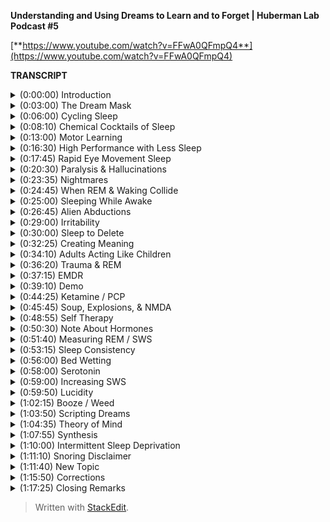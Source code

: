 ﻿**Understanding and Using Dreams to Learn and to Forget | Huberman Lab Podcast #5**

[**https://www.youtube.com/watch?v=FFwA0QFmpQ4**](https://www.youtube.com/watch?v=FFwA0QFmpQ4)

**TRANSCRIPT**

<details>
  <summary>(0:00:00) Introduction</summary>
-
  
Welcome to the Huberman Lab Podcast, where we discuss science and science-based tools for everyday life. [upbeat music] I'm Andrew Huberman, and I'm a professor of neurobiology and ophthalmology at Stanford School of Medicine. This podcast is separate from my teaching and research roles at Stanford. It is however, part of my desire to bring you zero cost to consumer information about science and science related tools. In keeping with that theme, I'd like to thank the sponsors of today's podcast.

Our first sponsor is Helix Sleep. Helix Sleep makes mattresses that are ideally suited to your sleep needs. Helix mattresses are amazing. I can say this because I've been sleeping on one and I've been sleeping better than I've ever slept before. The interesting thing about Helix mattresses is that they're tailored to your unique body type and sleeping style. What's a sleeping style? Well, if you go to the Helix site you can take a quick quiz, it takes about two minutes, as to whether or not you sleep on your stomach, your side, your back, whether or not you flip back and forth, or whether or not you don't know in what position you sleep, as well as whether or not you tend to run hot or run cold, wake up cold, wake up hot, et cetera. If you do that then it will match you to the mattress that's perfect for your sleep needs. If you wanna try a Helix mattress, you can go to helixsleep.com/huberman. And if you do that, you'll get $200 off your order as well as two free pillows. That's helixsleep.com/huberman.

The second sponsor of today's podcast is Athletic Greens. Athletic Greens is an all-in-one vitamin mineral probiotic drink. I've been using Athletic Greens since 2012, and I started using it because I had a lot of confusion about what vitamins and minerals I should take. And taking Athletic Greens allowed me to get the foundation or sort of the base of everything I need in one easy to consume formula. It tastes great. I mix mine with water and a little bit of lemon juice, and I like drinking it. And the probiotics in there are important to me as well, because there are a lot of data out there now identifying the gut microbiome and the importance of the gut-brain axis for immune function, metabolic function and so forth. If you want to try Athletic Greens you can go to athleticgreens.com/huberman. And if you do that they'll also send you a year supply of liquid vitamin D3, K2. There are a lot of data starting to surface about the importance of vitamin D3 for immune function, metabolic function, endocrine function, and so forth. In addition, if you go to athleticgreens.com/huberman, you'll get the year supply of D3 and K2 as well as five free travel packs, which are a little packets of Athletic Greens in addition to your normal order. And those are great for when you're on the plane, or you're otherwise traveling. They mix up really easily without any mess or the needs of spoon out powder and things of that sort. So the things that are easy to do at home are kind of harder on the road, those packets make it easy while on the road.
</details>

<details>
  <summary>(0:03:00) The Dream Mask</summary>
-
  
Today we're gonna talk about dreaming, learning during dreaming and unlearning during dreaming. In particular unlearning of troubling emotional events. Now my interest in dreaming goes way back. When I was a child I had a friend and he came over one day and he brought with him a mask that had a little red light in the corner. He had purchased this thing through some magazine ad that he had seen, and this mask was supposed to trigger lucid dreaming. Lucid dreaming is the experience of dreaming during sleep, but being aware that one is dreaming. And in some cases being able to direct one's dream activities. So if you're in a lucid dream and you wanna fly, for instance, some people report being able to initiate that experience of flying. Or to contort themselves into an animal, or to transport themselves to wherever they want within the dream. I tried this device. The way it worked is you put on the mask during a waking state, I'm wide awake, and you look at the little light flashing in the corner, and then you'd also wear it when you went to sleep at night. And indeed, while I was asleep I could see the red light presumably through my eyelids. Although, for all I know I had opened my eyes. I don't know I was asleep. And then, because I was dreaming and I was experiencing something very vivid, I was able to recognize that I was dreaming and then start to direct some of the events within that dream. Now lucid dreaming occurs in about 20% of people and in a small percentage of those people they lucid dream almost every night. So much so that many of them report their sleep not being as restorative as it would be otherwise. Now all of this is to say that, lucid dreaming and dreaming are profound experiences. We tend to feel extremely attached to our dream experience. This may explain the phenomenon of people who have a very intense dream they need to somehow tell everybody about that dream, or tell someone about that dream. I don't really know what that behavior is about, but sometimes we wake up and we feel so attached to what happened in this state that we call dreaming that there seems to be an intense need to share it with other people, presumably to process it and make sense of it. Now numerous people throughout history have tried to make sense of dreams in some sort of organized way. The most famous of which of course is a Sigmund Freud who talked about symbolic representations in dreams. A lot of that has been kind of debunked. Although, I think that there's some interest in what the symbols of dreaming are. And this is something that we'll talk about in more depth today, although not Freud in theory, in particular. So I think in order to really think about dreams and what to do with them and how to maximize the dream experience for sake of learning and unlearning, the best way to address this is to look at the physiology of sleep, to really address what do we know concretely about sleep.
</details>

<details>
  <summary>(0:06:00) Cycling Sleep</summary>
-
  
So first of all, as we get sleepy we tend to shut our eyes, and that's 'cause there's some autonomic centers in the brain, some neurons that control closing of the eyelids when we get sleepy. And then we transitioned into sleep. And sleep, regardless of how long we sleep is generally broken up into a series of 90 minute cycles. These ultradian cycles. So early in the night these 90 minute cycles tend to be comprised more of shallow sleep and slow wave sleep. So stage one, stage two, et cetera, and what we call slow wave sleep. I'll go into detail about what all this means in a moment. And we tend to have less so-called REM sleep, R-E-M sleep, which stands for rapid eye movement sleep. And I'll talk about rapid eye movement sleep in detail. So early in the night, a lot more slow wave sleep and less REM. For every 90 minute cycle that we have during a night of sleep we tend to start having more and more REM sleep. So more of that 90 minute cycle is comprised of REM sleep and less of slow wave sleep. Now this is true regardless of whether or not you wake up in the middle of the night to use the restroom or your sleep is broken. The more sleep you're getting across the night, the more REM sleep you're going to have. And REM sleep and non REM, as I'll refer to it, have distinctly different roles in learning and unlearning, and they are responsible for learning and unlearning of distinctly different types of information. And this has enormous implications for learning of motor skills, for unlearning of traumatic events, or for processing emotionally challenging as well as emotionally pleasing events. And as we'll see, one can actually leverage their daytime activities in order to access more slow wave sleep or non REM sleep as we'll call it, or more REM sleep depending on your particular emotional and physical needs. So it's really a remarkable stage of life that we have a lot more control and power over then you might believe. We'll also talk about lucid dreaming. We're also gonna talk about hallucinations and how drug induced hallucinations have a surprising similarity to a lot of dream states and yet some really important differences.
</details>

<details>
  <summary>(0:08:10) Chemical Cocktails of Sleep</summary>
-
  
Okay. So let's start by talking about slow wave sleep, or non REM sleep. And I realized that slow wave sleep and non REM sleep aren't exactly the same thing. So for you sleep aficionados out there, I am lumping right now. As we say in science, there are lumpers and there are splitters and I am both. Sometimes I lump, sometimes I split. For sake of clarity and ease of conversation right now I'm gonna be a lumper. When I say slow wave sleep, I mean non REM sleep generally. Although, I acknowledge there is a distinction. Slow wave sleep. So slow wave sleep is characterized by a particular pattern of brain activity in which the brain is metabolically active, but that there's these big sweeping waves of activity that include a lot of the brain. If you wanna look this up you can find evidence for sweeping of waves of neural activity across association cortex, across big swaths of the brainstem, the so-called pons geniculate occipital pathway. This is brainstem, thalamus, and then cortex for those of you that are interested. Although, more of that is going to occur in REM sleep. Now the interesting thing about slow wave sleep are the neuromodulators that tend to be associated with it, that are most active and least active during slow wave sleep and here's why. To remind you neuromodulators are these chemicals that act rather slowly but their main role is to bias particular brain circuits to be active and other brain circuits to not be active. These are like the music playlist. So think of neuromodulators and these come in the names of, acetylcholine, norepinephrine, serotonin, and dopamine, think of them as suggesting playlists on your audio device. So, you know, classical music is distinctly different in feel and tone and a number of other features from like third wave punk, or from, you know, hip hop, right? So think of them as biasing toward particular genres of neural circuit activity, okay. Mellow music versus really aggressive fast music, or rhythmic music that includes lyrics versus rhythmic music that doesn't include lyrics. It's more or less the way to think about these neuromodulators. And they are associated as a consequence with certain brain functions. So we know for instance and just to review, acetylcholine in waking states is a neuromodulator that tends to amplify the activity of brain circuits associated with focus and attention. Norepinephrine is a neuromodulator that tends to amplify the brain circuits associated with alertness, and the desire to move. Serotonin is the neuromodulator that's released intense to amplify the circuits in the brain and body that are associated with bliss and the desire to remain still. And dopamine is the neuromodulator that's released and is associated with amplification of the neural circuits in the brain and body associated with pursuing goals and pleasure and reward. Okay. So in slow wave sleep something really interesting happens. There is essentially no acetylcholine. Acetylcholine production and release and action from the two major sites, which are in the brainstem, which from a nucleus if it's a parabigerminal nucleus, if you really wanna know, or from the forebrain, which is nucleus basalis. And you don't need to know these names but if you like, that's why I put them out there. Acetylcholine production plummets. It's just almost to zero. And acetylcholine as I just mentioned, is associated with focus. So you can think of slow wave sleep as these big sweeping waves of activity through the brain and a kind of distortion of space and time, so that we're not really focusing on any one thing. Now the other molecules that are very active at that time are norepinephrine. Which is a little bit surprising 'cause normally in waking states norepinephrine is gonna be associated with a lot of alertness and the desire to move. But there's not a ton of norepinephrine around in slow wave sleep, but it is around. So there's something associated with the movement circuitry going on in slow wave sleep. And remember, this is happening mostly at the beginning of the night, your sleep is dominated by slow wave sleep. So no acetylcholine, very little norepinephrine, although there is some and a lot of serotonin. And serotonin again is associated with this desire, this sensation of kind of bliss or wellbeing, but not a lot of movement. And during sleep you tend not to move. Now in slow wave sleep you can move, you're not paralyzed. So you can roll over. If people are going to sleep walk, typically it's going to be during slow wave sleep. And what studies have shown through some kind of sadistic experiments where people are deprived specifically of slow wave sleep, and that can be done by waking them up as soon as the electrode recording show that they're in slow wave sleep or by chemically altering their sleep so that it biases them away from slow wave sleep.
</details>

<details>
  <summary>(0:13:00) Motor Learning</summary>
-
  
What studies have shown is that motor learning is generally occurring in slow wave sleep. So let's say the day before you go to sleep you were learning some new dance move, or you were learning some specific motor skill, either a fine motor skill or a course motor skill. So let's say, it's a new form of exercise or some new coordinated movements. This could be coordinate movement at the level of the fingers, or it could be coordinated movement the level of whole body and large limb movements. It could involve other people, or it could be a solo activity. Learning of those skills is happening primarily during slow wave sleep in the early part of the night. In addition, slow wave sleep has been shown to be important for the learning of detailed information. Now this isn't always cognitive information. We're gonna talk about cognitive information, but the studies that have been done along these lines involve having people learn very detailed information about very specific rules and the way that certain words are spelled, they tend to be challenging words. So if people are tested and in terms of their performance on these types of exams and they're deprived of slow wave sleep, they tend to perform very poorly. So we can think of slow wave sleep as important for motor learning, motor skill learning and for the learning of specific details about specific events. And this turns out to be fundamentally important because now we know that slow wave sleep is primarily in the early part of the night, and motor learning is occurring primarily early in the night, and detailed learning is occurring early in the night. Now for those of you that are waking up after only three, four hours of sleep, this might be informative. This might tell you a little something about what you are able to learn and not able to learn if that were to be the only sleep that you get. Although, hopefully that's not the only sleep that you get. But we're going to dive deep into how it is that one can maximize motor learning in order to extract say, more detail information about coordinated movements and how to make them faster or slower. So that might be important for certain sports. It might be almost certainly important for certain sports. It's gonna be important for any kind of coordinated movement, like say learning to play the piano, or for instance, how to learn synchronized movements with somebody else. So maybe I mentioned the example of dance earlier. Like me a few years ago, I set out to learn tango because I have some Argentine relatives and I was a Bismal. I need to return to that at some point. I was just a Bismal. And one of the worst things about being a bismal at learning dance is that, that somebody else has to suffer the consequences also. So I don't know maybe in the month on neuroplasticity, I'll explore that again as a self experimentation. But, the key things to know are slow wave sleep is involved in motor learning and detailed learning. There's no acetylcholine around at that time, has these big amplitude activity sweeping throughout the brain and that there's the release of these neuromodulators, norepinephrine and serotonin. And again, that's all happening early in the night.
</details>

<details>
  <summary>(0:16:30) High Performance with Less Sleep</summary>
-
  
So athletes, people that are concerned about performance, if you happen to wake up after just a couple hours of, you know, three, four hours of sleep because you're excited about a competition the next day, presumably if you've already trained the skills that you need for the event you should be fine to engage in that particular activity. Now it's always going to be better to get a full night's sleep. And that, you know, a full night's sleep for you is six hours then it's always gonna be better to get more sleep than it is to get less. However, I think some people get a little bit overly concerned that if they didn't get their full night's sleep before some sort of physical event that their performance is going to plummet. Presumably, if you've already learned what you need to do, and it's stored in your neural circuits and you know how to make those coordinated movements, what the literature on slow wave sleep suggest is that you would be replenished. That the motor learning and the recovery from exercise is going to happen early in the night. Okay. So we'll just pause there, and kind of shelve that for a moment and then we're gonna come back to it. But I wanna talk about REM sleep, or rapid eye movement sleep. REM sleep and rapid eye movement sleep, as I mentioned before, occurs throughout the night, but you're gonna have more of it. A larger percentage of these 90 minute sleep cycles is going to be comprised of REM sleep as you get toward morning.
</details>

<details>
  <summary>(0:17:45) Rapid Eye Movement Sleep</summary>
-
  
REM sleep is fascinating. It was discovered in '50s when a sleep laboratory in Chicago, the researchers observed that people's eyes were moving under their eyelids. Now, something very important that we're going to address when we talk about trauma later is that, the eye movements are not just side to side they're very erratic in all different directions. One thing that I don't think I've never heard anyone really talk about publicly is, why eye movements during sleep, right? Eyes are closed. And sometimes people's eyelids will be a little bit open and their eyes are darting around, especially in little kids. I don't suggest you do this. I'm not even sure it's ethical. But, it has been done where you, you know, pull back the eyelids of a kid while they're sleeping and their eyes are kind of darting all over the place. I think people do this to their passed out friends at parties and things like that. So again, I don't suggest you do it, but I'm telling you it because it's been done before and therefore you don't have to do it again. But rapid eye movement sleep is fascinating and occurs because there are connections between the brainstem, an area called the pons, and areas of the thalamus and the top of the brain stem that are involved in generating movements in different directions, sometimes called saccades. Although, sometimes during rapid eye movement sleep it's not just rapid, it's kind of a jittery side to side thing and then the eyeballs kind of role. It's really pretty creepy to look at if you see. So what's happening there is the circuitry that is involved in conscious eye movements is kind of going haywire, but it's not haywire. It's these waves of activity from the brainstem up to the so-called thalamus, which is an area that filter sensory information and then up to the cortex. And the cortex of course, is involved in conscious perceptions. So in rapid eye movement sleep there are a couple of things are happening besides rapid eye movements. The main ones are that they're, I should say, in contrast to slow wave sleep. In REM sleep serotonin is essentially absent. Okay? So this molecule, this neuromodulator that tends to create the feeling of bliss and wellbeing and just calm placidity is absent. All right. So that's interesting. In addition to that, norepinephrine this molecule that's involved in movement and alertness is absolutely absent. It's probably one of the few times in our life that epinephrin is essentially at zero activity within our system. And that has a number of very important implications for the sorts of dreaming that occur during REM sleep and the sorts of learning that can occur in REM sleep and unlearning.
</details>

<details>
  <summary>(0:20:30) Paralysis & Hallucinations</summary>
-
  
First of all in REM sleep, we are paralyzed. We are experiencing what's called atonia, which just means that we're completely laid out and paralyzed. We also tend to experience whatever it is that we're dreaming about as a kind of hallucination, or a hallucinatory activity. Long ago I looked into hallucinations and dreaming I was just fascinated by this in high school. And there's some great books on this if you're interested in exploring the relationship between hallucinations and dreaming. The most famous of which are from a guy, a researcher at Harvard, Alan Hobson, you know, wrote a book called, Dream Drug Store. And talked all about the similarities between drugs that induce hallucinations and dreaming in REM. So you can explore that if you like. So in REM our eyes are moving, but the rest of our body is paralyzed and we are hallucinating. There's no epinephrin around. Epinephrin doesn't just create a desire to move and alertness. It is also the chemical signature of fear and anxiety. It's what's released from our adrenal glands when we experience something that's fearful or alerting. So if a car suddenly screeches in front of us, or we get a troubling text message, adrenaline is deployed into our system. Adrenaline is epinephrin, those are equivalent molecules. And epinephrin isn't just released from our adrenals it's also released within our brain. So there's this weird stage of our life that happens more toward morning, that we call REM sleep, where we're hallucinating and having these outrageous experiences in our mind, but the chemical that's associated with fear and panic and anxiety is not available to us. And that turns out to be very important. And you can imagine why that's important. It's important because it allows us to experience things, both replay of things that did occur as well as elaborate contortions of things that didn't occur. And it allows us to experience those in the absence of fear and anxiety, and that it turns out is very important for adjusting our emotional relationship to challenging things that happened to us while we were awake. Those challenging things can sometimes be in the form of social anxiety, or just having been working very hard or concern about an upcoming event, or sometimes people report for instance, dreams where they find themselves late to an exam, or naked in public, or in some sort of situation that would be very troubling to them. And that almost certainly occurs during REM sleep. So we have this incredible period of sleep in which our experience of emotionally laid in events is dissociated. It's chemically blocked from us having the actual emotion.
</details>

<details>
  <summary>(0:23:35) Nightmares</summary>
-
  
Now probably immediately some of you are thinking, "Well, what about nightmares? I have nightmares and those carry a lot of emotion, or sometimes I'll wake up in a panic." Let's consider each of those two things separately because they are important in understanding REM sleep. There's a good chance that nightmares are occurring slow wave sleep. There are actually some drugs that I don't suggest people take. In fact so much so I'm not gonna mention them that give people very kind of scary or eerie dreams and this kind of feeling that things are pursuing them, or that they can't move when they are being chased. That's actually a common dream that I've had. I guess, it's more or less a nightmare. The feeling that one is paralyzed and can't move and is being chased. A lot of people have said, "Oh, that must be in REM sleep." Because you're paralyzed and so you're dreaming about being paralyzed and you can't move. I think that's probably false. The research says that because no epinephrine is absent during REM sleep, it's very unlikely that you can have these intense, fearful memories. So those are probably occurring in slow wave sleep. Although, there might be instances where people have nightmares in REM sleep.
</details>

<details>
  <summary>(0:24:45) When REM & Waking Collide</summary>
-
  
The other thing is some people experience, certainly I've had this experience, of waking up and feeling very stressed about whatever it was that I happen to be thinking about, or dreaming about in the moments before. And that's an interesting case of an invasion of the dream state into the waking state and the moment you wake up epinephrine is available. So the research on this isn't fully crystallized, but most of it points in the direction of the experience of waking up and feeling very panicked. Maybe, I wanna highlight may, but maybe that you were experiencing something that was troubling in the daytime, you're repeating that experience in your sleep, epinephrine is not available, and therefore the brain circuits associated with fear and anxiety are shut off. And so you're able to process those events and then suddenly you wake up and there's a surge of adrenaline of epinephrin that's now coupled to that experience. So nightmares very likely in slow wave sleep and that kind of panic on waking from something very likely to be an invasion of the thoughts and ideas, however distorted in REM sleep invading the waking state.
</details>

<details>
  <summary>(0:25:00) Sleeping While Awake</summary>
-
  
In fact, that brings to mind something that I've mentioned once before, but I wanna mention again, this atonia, this paralysis that we experience during sleep can invade the waking state. Many people report the experience of waking up and being paralyzed. They're legitimately waking up, it's not a dream. Waking up and being paralyzed, and it is terrifying. I've had this happen before. It is I can tell you terrifying to be wide awake, and as far as I could tell fully conscious, but unable to move. And then generally you can jolt yourself out of it in a few seconds, but it is quite frightening. Now some people actually experience waking up, being fully paralyzed and hallucinating. And there is a theory in the academic and scientific community at least, that what people report as alien abductions have a certain number of core characteristics that map quite closely, yearly similarly to these experiences.
</details>

<details>
  <summary>(0:26:45) Alien Abductions</summary>
-
  
A lot of reports of alien abduction involve people being unable to move, seeing particular faces, hallucinating, extensively feeling like their body is floating, or they were transported. This is very similar to the experience of invasion of atonia into the waking state, waking up and still being paralyzed. As well as the hallucinations that are characteristic of dreaming and REM sleep. Now I'm not saying that people's alien abductions were not legitimate alien abductions, how could I, I wasn't there. And if I was there I wouldn't tell you 'cause that would make me an alien, and I wouldn't want you to know. But it is quite possible that people are experiencing these things and they are an invasion of the sleep state into the waking state and they can last several minutes or longer. And because in dreams, space and time are distorted, our perception of these events could be that they lasted many hours and we can really feel as if they lasted many hours, when in fact they took only moments. And we're gonna return to distortion of space and time in a little bit. So to just recap we've gone so far. Slow wave sleep early in the night. It's been shown to be important for motor learning and for detailed learning. REM sleep has a certain dream component when which there's no epinephrin, therefore we can't experience anxiety, we are paralyzed. Those dreams tend to be really vivid and have a lot of detail to them. And yet in REM sleep what's very clear is that the sorts of learning that happened in REM sleep are not motor events. It's more about unlearning of emotional events. And now we know why, because the chemicals available for really feeling those emotions are not present. Now that has very important implications. So let's address those implications from two sides. First of all we should ask, what happens if we don't get enough REM sleep? And a scenario that happens a lot where people don't get enough REM sleep is the following. I'll just explain the one that I'm familiar with 'cause it happens to me a lot, although I figured out ways to adjust. I go to sleep around 10:30, 11:00, I fall asleep very easily and then I wake up around 3:00 or 4:00 AM. I now know to use a NSDR, a non sleep deep rest protocol and that allows me to fall back asleep. Even though it's called non sleep depressed it's really allows me to relax my body and brain, and I tend to fall back asleep and sleep till about 7:00 AM. During which time I get a lot of REM sleep. And I know this because I've measured it, and I know this because my dreams tend to be very intense of the sort that we know is typical of REM sleep. In this scenario, I've gotten my slow wave sleep early in the night and I've got my REM sleep toward morning. However, there are times when I don't go back to sleep, maybe I have a flight to catch, that's happened. Sometimes I've got a lot on my mind and I don't go back to sleep.
</details>

<details>
  <summary>(0:29:00) Irritability</summary>
-
  
I can tell you, and you've probably experienced that the lack of REM sleep tends to make people emotionally irritable. It tends to make us feel as if the little things are the big things. So it's very clear from laboratory studies where people have been deprived selectively of REM sleep, that our emotionality tends to get a little bit unhinged and we tend to catastrophize small things. We tend to feel like the world is really daunting, we're never gonna move forward in the ways that we want. We can't unlearn the emotional components of whatever it is that has been happening, even if it's not traumatic. The other thing that happens in REM sleep is a replay of certain types of spatial information about where we were and why we were in those places. And this maps to some beautiful data and studies that were initiated by a guy named Matt Wilson at MIT years ago. Showing that in rodents and it turns out in other non-human primates and in humans there's a replay of spacial information during REM sleep, that almost precisely maps to the activity that we experienced during the day as we move from one place to another. So here's a common world scenario, you go to a new place, you navigate through that city or that environment, this place doesn't have to be, you know, at the scale of a city. It can be a new building. It could be finding particular rooms, new social interaction.
</details>

<details>
  <summary>(0:30:00) Sleep to Delete</summary>
-
  
You experience that and if it's important enough, that becomes solidified a few days later and you won't forget it. If it's unimportant, you'll probably forget it. During REM sleep there's a literal replay of the exact firing of the neurons that occurred while you were navigating that same city you're building earlier. So REM sleep seems to be involved in the generation of this detailed spatial information. But, what is it that's actually happening in REM sleep? So there's this uncoupling of emotion, but most of all what's happening in REM sleep is that we're forming a relationship with particular rules or algorithms. We're starting to figure out based on all the experience that we had during the day, whether or not it's important that we avoid certain people or that we approach certain people, whether or not it's important that, you know, when we enter a building that we go into the elevator and turn left where the bathroom is, for instance. These general themes of things and locations and how they fit together and that has a word it's called meaning. During our day we're experiencing all sorts of things.
</details>

<details>
  <summary>(0:32:25) Creating Meaning</summary>
-
  
Meaning is how we each individually piece together the relevance of one thing to the next, right? So if I suddenly told you that, you know, this pen was downloading all the information to my brain that was important to deliver this information, you'd probably think I was a pretty strange character. Because typically we don't think of pens as downloading information into brains. But if I told you that I was getting information from my computer that was allowing me to say things to you, you'd say, "Well, that's perfectly reasonable." And that's because we have a clear and agreed upon association with computers and information and memory, and we don't have that same association with pens. You might say, "Well, duh." But something in our brain needs to solidify those relationships and make sure that the certain relationships don't exist. And it appears that REM sleep is important for that, because when you deprive yourself or people of REM they start seeing odd associations, they tend to lump or batch things. I know this from my own experience of I've ever been sleep deprived, which unfortunately happens too often because I'm terrible with deadlines, pull an all-nighter, the word the starts to look like it's spelled incorrectly. And the is a very simple word to spell, but things start to look a little distorted. And we know that if people are deprived of REM sleep for very long periods of time, they start hallucinating. They literally start seeing relationships and movement of objects that isn't happening. And so REM sleep is really where we establish the emotional load, but where we also, start discarding of all the meanings that are irrelevant. And if you think about emotionality, a lot of over emotionality or catastrophizing is about seeing problems everywhere.
</details>

<details>
  <summary>(0:34:10) Adults Acting Like Children</summary>
-
  
And you could imagine why that might occur if you start linking the web of your experience too extensively. It's very important in order to have healthy, emotional, and cognitive functioning that we have fairly narrow channels between individual things. If we see something on the news that's very troubling, well, then it makes sense to be very troubled. But if we're troubled by everything and we start just saying, you know, "Everything is bothering me and I'm feeling highly irritable and everything is just distorting and troubling me." Chances are we are not actively removing the meaning, the connectivity between life experiences as well as we could and that almost always maps back to a deficit in REM sleep. So REM sleep is powerful and has this amazing capacity to eliminate the meanings that don't matter. It's not that it exacerbates the meanings that do matter, but it eliminates the meanings that don't matter. And that bears a striking resemblance to what happens early in development. This isn't a discussion about early in development, but early in development the reason a baby can't generate coordinated movements, and the reason why children can get very emotional about what seems like trivial events, or what adults know to be trivial events. Like, "Oh, the ice cream shop is closed." And then the kid just dissolves into, you know, a puddle of tears and the parents say, "Okay, well, it'll be open again in another time." The children one of the reasons that they can't generate coordinated movement, or place that of the ice cream shop being closed into a larger context, is because they have too much connectivity. And much of the maturation of the brain and nervous system that brings us to the point of being emotionally stable, reasonable, rational human beings is about elimination of connections between things. So REM sleep seems to be where we uncouple the potential for emotionality between various experiences.
</details>

<details>
  <summary>(0:36:20) Trauma & REM</summary>
-
  
And that brings us to the absolutely fundamental relationship and similarity of REM sleep to some of the clinical practices that have been designed to eliminate emotionality and help people move through trauma and other troubling experiences, whether or not those troubling experiences are a death in the family of a close loved one, something terrible that happened to you or somebody else, or, you know, an entire childhood or some event that in your mind and body is felt as and experienced as, bad, terrible, or concerning. Many of you perhaps have heard of trauma treatment such as EMDR, eye movement desensitization reprocessing, or ketamine treatment for trauma. Something that recently became legal and is in fairly widespread clinical use. Interestingly enough, EMDR and ketamine at kind of a core level, bear very similar features to REM sleep.
</details>

<details>
  <summary>(0:37:15) EMDR</summary>
-
  
So let's talk about EMDR first. EMDR, eye movement desensitization reprocessing is something that was developed by a psychologist, Francine Shapiro. She actually was in Palo Alto. And the story goes that she was walking, not so incidentally, in the trees and forest behind Stanford, and she was recalling a troubling event in her own mind. So this would be from her own life. And she realized that as she was walking, the emotional load of that experience was not as intense or severe. She extrapolated from that experience of walking and not feeling as stressed about the stressful event to a practice that she put into work in with her clients, with her patients, and that now has become fairly widespread. It's actually one of the few behavior treatments that are approved by the American Psychological Association for the treatment of trauma. what she had her clients and patients do was move their eyes from side to side while recounting some traumatic or troubling event. Now this was of course in the clinic. And I'm guessing that she removed the walking component and just took the eye movement component to the clinic because while it would be nice to go on therapy sessions with your therapist and take walks there are certain boundaries to that such as, confidentiality. You know, if there are a lot of people around a person might not feel as open to discussing things, or weather barriers and things like that, you know, if it's raining or hailing outside, it gets tough to do. Why eye movements? Well, she never really said why eye movements. But, soon I'll tell you why the decision to select these lateralized eye movements for the work in the clinic was the right one.
</details>

<details>
  <summary>(0:39:10) Demo</summary>
-
  
So these eye movements, they look silly. I'll do them because that's why I'm here. They look silly, but they basically involve sitting in a chair and moving one's eyes from side to side, not while talking. But, you know, for it's... And then recounting the events. So it's sometimes talking while moving the eyes, but usually it was moving the eyes from side to side for 30, 60 seconds, then describing this challenging procedure. Now as a vision scientist who also works on stress when I first heard this, I thought it was crazy, frankly. People would ask me about EMDR and I just thought, "That's crazy." I went and looked up some of the theories about why EMDR might work and there were a bunch of theories. "Oh, it mimics the eye movements during REM sleep." That was one. It turns out that's not true and I'll explain why. The other one was, "Oh, it synchronizes the activity on the two sides of the brain." Well, sort of, I mean, when you look into both sides of the binocular visual field you activate the visual cortex. But, this whole idea of synchrony between the two sides of the brain is something that I think modern neuroscience is starting to, let's just say, gently or not so gently move away from. This whole right brain, left brain business. It turns out however, that eye movements are the sort that I just did and that Francine Shapiro took from this walk experience and brought to her clients in the clinic, are the sorts of eye movements that you generate whenever you're moving through space, when you are self-generating that movement. So not so much when you're driving a car, but certainly if you were riding a bicycle, or you were walking or you were running, you don't realize it but you have these reflexive subconscious eye movements that go from side to side, and they are associated with the motor system. So when you move forward your eyes go like this. There've been a number of studies showing that these lateralized eye movements helped people move through or dissociate the emotional experience of particular traumas with those experiences, such that they could recall those experiences after the treatment and not feel stressed about them, or they didn't report them as traumatic any longer. Now the success rate wasn't 100%, but they were statistically significant in a number of studies. And yet there are still some critics of EMDR. And frankly, for a long time I still thought, "Well, I don't know. This just seems like kind of a hack." It just seems like kind of something that for which we don't know the mechanism, and we can't explain, But in the last five years, there have been no fewer than five and there's a sixth on the way, high quality peer reviewed manuscripts published in Journal of Neuroscience, Neuron, Cell Press Journal, Excellent Journal, Nature Excellent Journal. These are very stringent journals and papers showing that lateralized eye movements of the sort that I just did, and if you're just listening to this it's just moving the eyes from side to side with eyes open. That those eye movements but not vertical eye movements suppress the activity of the amygdala, which is this brain region that is involved in threat detection, stress, anxiety, and fear. There are some forms of fear that are not amygdala dependent, but the amygdala it's not a fear center, but it is critical for the fear response and for the experience of anxiety. So that's interesting. We've got a clinical tool now that indeed shows a lot of success in a good number of people, where eye movements from side to side are suppressing the amygdala. And the general theme is to use those eye movements to suppress the fear response, and then to recount or repeat the experience and over time uncouple the heavy emotional load, the sadness, the depression, the anxiety, the fear from whatever it was that happened that was traumatic. This is important to understand because, you know, I'd love to be able to tell somebody who had a traumatic experience that they would forget that experience, but the truth is you never forget the traumatic experience. What you do is you remove the emotional load. Eventually it really does lose its potency. The emotional potency is alleviated. Now EMDR I should just mention, tends to be most successful for single event or very specific kinds of trauma that happened over and over, as opposed to say an entire childhood or an entire divorce. It tends to be most effective for single event kinds of things, car crashes, et cetera, where people can really recall the events in quite a lot of detail. So it's not for everybody and it should be done... If it's going to be done for trauma it should be done in a clinical setting with somebody who's certified to do this. But that bears a lot of resemblance to REM sleep, right? This experience in our sleep where our eyes are moving, excuse me, although in a different way, but we don't have the chemical epinephrine in order to generate the fear response, and yet we're remembering the event from the previous day or days. Sometimes in REM sleep we think about things happened a long time ago. So that's interesting. And then now there's this new treatment, this chemical treatment with the drug ketamine, which also bears a lot of resemblance to the sorts of things that happen in REM sleep.
</details>

<details>
  <summary>(0:44:25) Ketamine / PCP</summary>
-
  
Ketamine is getting a lot of attention now. And I think a lot of people just don't realize what ketamine is. Ketamine is a dissociative anesthetic. It is remarkably similar to the drug called PCP, which is certainly a hazardous drug for people to use. Ketamine and PCP both function to disrupt the activity of a particular receptor in the brain called the NMDA receptor, N-methyl-D-aspartate receptor. This is a receptor that's in the surface of neurons or on the surface of neurons for which most of the time it's not active, but when something very extreme happens and there's a lot of activity in the neural pathway that impinges on that receptor, it opens and it allows the entry of molecules, ions that trigger a cellular process that we call long-term potentiation. And long-term potentiation translates to a change in connectivity so that later you don't need that intense event for the neuron to become active again. Let me clarify a little bit of this. The NMDA receptor is gated by intense experience.
</details>

<details>
  <summary>(0:45:45) Soup, Explosions, & NMDA</summary>
-
  
One way you could think about this is, typically I walk in my home, I might make some food and sit down at my kitchen table, and I don't think anything about explosions. But were I to come home one night, sit down to a bowl of chicken soup and there was a massive explosion the neurons are associated with chicken soup in my kitchen table would be active in a way that was different than they were previously, and will be coupled to this experience of explosions such that the next time, and perhaps every other time that I go to sit down at the kitchen table, no matter how rational I am about the origins of that explosion, maybe it was a gas truck that was down the road and there's no reason to think it's there today, but I would have the same experience. Those neurons will become active and I'd get an increase in heart rate. I'd get an increase in sweating, et cetera. Ketamine blocks this NMDA receptor and prevents that crossover and the addition of meaning to the kitchen table, kitchen soup, excuse me, chicken soup explosion experience. So how is ketamine being used? Ketamine is being used to prevent learning of emotions very soon after trauma. So ketamine is being stocked in a number of different emergency rooms, where if people are brought in quickly and, you know, these are hard to describe even but, you know, a horrible experience of somebody seeing a loved one next to them killed in a car accident and they were driving that car. This isn't for everybody, certainly and you need to talk to your physician, but ketamine is being used so they might infuse somebody with ketamine so that their emotion it can still occur, but that the plasticity, the change in the wiring of their brain won't allow that intense emotion to be attached to the experience. Now immediately you can imagine the sort of ethical implications of this, right? Because certain emotions need to be coupled to experiences. I'm not saying that people should be using ketamine, or shouldn't be using ketamine, certainly not recreationally it's quite dangerous. It can be lethal and like PCP it can cause pretty dramatic changes in perception and behavior. But in the clinical setting the basis of ketamine assisted therapies is really to remove emotion. And I think the way I've been hearing about it talked about in the general public is a lot of people think it's a little bit more like the kind of psilocybin trials or the NMDA trials, where it's about becoming more emotional or getting in touch with a certain experience. Ketamine is about becoming dissociative or removed from the emotional component of experience. So now we have ketamine, which chemically blocks plasticity and prevents the connection between an emotion and an experience. That's a pharmacologic intervention. We have EMDR, which is this eye movement thing that is designed to suppress the amygdala, and it's designed to remove emotionality while somebody recounts an experience. And we have REM sleep, where the chemical epinephrin that allows for signaling of intense emotion and the experience of a tense emotion in the brain and body is not allowed. So we're starting to see a organizational logic, which is that a certain component of our sleeping life is acting like therapy. And that's really what REM sleep is about. So we should really think about REM sleep and slow wave sleep as both critical. Slow wave sleep for motor learning and detailed learning. REM sleep for attaching of emotions to particular experiences. And then for making sure that the emotions are not attached to the wrong experiences and for unlearning emotional responses if they're too intense or severe.
</details>

<details>
  <summary>(0:48:55) Self Therapy</summary>
-
  
And this all speaks to the great importance of mastering one sleep, something that we talked about in episode two of the podcast. And making sure that if life has disruptive events, either due to travel or stress, or changes in school hours or food schedule, something that we talked about in episodes three and four, that one can still grab a hold and manage one sleep life. Because fundamentally the unlearning of emotions that are troubling to us is what allows us to move forward in life. And indeed the REM deprivation studies show that people become hyperemotional. They start to catastrophize. And it's no surprise therefore, that sleep disturbances correlate with so many emotional and psychological disturbances. By now it should just be obvious why that will be the case. In fact, the other day I was in a discussion with a colleague of mine who's down in Australia, Dr. Sarah McKay. I've known her for two decades now from the time she was at Oxford. And Sarah studies among other things menopause in the brain. And she was saying that a lot of the emotional effects of menopause, actually are not directly related to the hormones.
</details>

<details>
  <summary>(0:50:30) Note About Hormones</summary>
-
  
There've been some really nice studies showing that the disruptions in temperature regulation in menopause mapped to changes in sleep regulation that then impact emotionality and an inability to correctly adjust the circuits related to emotionality. And I encourage you to look at her work. We'll probably have her as a guest on the podcast at some point in the future, 'cause she's so knowledgeable about those sorts of issues, as well as issues related to testosterone and in people with all sorts of different chromosomal backgrounds. So sleep deprivation isn't just deprivation of energy. It's not just deprivation of immune function. It is deprivation of self-induced therapy every time we go to sleep. Okay. So things like EMDR and ketamine therapies are in-clinic therapies, but REM sleep is the one that you're giving yourself every night when you go to sleep. Which raises, I think, the other important question which is, how to get and how to know if you're getting the appropriate amount of REM sleep and slow wave sleep. So that's what we'll talk about next.
</details>

<details>
  <summary>(0:51:40) Measuring REM / SWS</summary>
-
  
So how should one go about getting the appropriate amount of slow-wave sleep and REM sleep and knowing that you're getting the right amount. Well, short of hooking yourself up to an EEG, it's gonna be tough to get exact measurements of brain states from night to night. Some people nowadays are using things like, the Oura Ring or a WHOOP band, or some other device to measure the quality and depth and duration of their sleep. And for many people those devices can be quite useful. Some people are only gauging their sleep by way of whether or not they feel rested, whether or not they feel like they're learning and they're getting better or not. There are some things that one can really do. And the first one might surprise you in light of everything I've said, and probably everything you've heard about sleep. There was a study done by a Harvard undergraduate, Emily Hoagland, who was in Robert Stickgold's lab at the time. And that's the study explored how variations in total sleep time related to learning, as compared to total sleep time itself.
</details>

<details>
  <summary>(0:53:15) Sleep Consistency</summary>
-
  
And to summarize the study, what they found was that it was more important to have a regular amount of sleep each night as opposed to the total duration. In other words, and what they showed was that improvements in learning or deficits in learning were more related to whether or not you got six hours, six hours, five hours, six hours, that was better than if somebody got for instance, six hours, 10 hours, seven hours, four or five hours. See you might say, "Well, that's crazy because I thought we were just all supposed to get more sleep and there's more REM towards morning." It turns out that forsake of learning new information and performance on exams in particular, that's what was measured, limiting the variation in the amount of your sleep is at least as important and perhaps more important than just getting more sleep overall. And I think this will bring people great relief, many people great relief who are struggling to "get enough sleep." Remember, a few episodes ago I talked about the difference between fatigue and insomnia. You know, fatigue tends to be when we are tired. Insomnia tends to lead to a sleepiness during the day when we're falling asleep. And you don't want that, you don't want either of those things really. But, I found it striking that the data from this study really point to the fact that consistently getting about the same amount of sleep is better than just getting more sleep. And I think nowadays so many people are just aiming for more sleep, and they're rather troubled about the fact that they're only getting five hours, or they're only getting six hours in some cases. It may be the case that they are sleep deprived and they need more sleep, but some people just have a lower sleep need. And I find great relief, personally, in the fact that consistently getting, for me, about six hours or six and a half hours is going to be more beneficial than constantly striving for eight or nine and finding that some nights I'm getting five and sometimes I'm getting nine and varying around the mean. As I recall, and I think I'm gonna get this precisely right, but if not I know that I'm at least close. For every hour variation in sleep regardless of whether or not it was more sleep than one typically got, there was a 17% reduction in performance on this particular exam type. So this is powerful. This means that we should strive for a regular amount of sleep. And for some of us that means falling asleep and waking up and going back to sleep. For some people means falling asleep and waking up and not getting back to sleep. Now ideally, you're getting the full compliment of slow wave sleep early at night and sleep toward morning, which is REM sleep. Which brings us to, how to get more REM sleep. Well, there are a couple of different ways but here's how to not get more REM sleep. All right. First of all, drink a lot of fluid right before going to sleep.
</details>

<details>
  <summary>(0:56:00) Bed Wetting</summary>
-
  
One of the reasons why we wake up in the middle of the night to use the bathroom is because when our bladder is full there is a neural connection, literally a set of neurons and a nerve circuit that goes to the brain stem that wakes us up. Actually some people that I know and won't be mentioned, actually use this to try and adjust for their jet lag when they're trying to stay awake. Having to urinate is one of the most anxiety evoking experiences anyone can have. If you really have to go to the bathroom it's very hard to fall asleep or stay asleep. And bedwetting, which happens in kids very early on is a failure of those circuits to mature until, you know, I think we all assume that babies are gonna pee in their sleep, but adults aren't supposed to do that. And the circuits take some time to develop and in some kids they develop a little bit later than others. So having a full bladder is one way to disrupt your sleep. You don't wanna go to bed dehydrated, but that's one way. On the other hand there is evidence that if you want to remember your dreams more, or remember more of your dreams there is a tool that you can use. I don't necessarily recommend it, which is to drink a bunch of water before you go to sleep. And then what happens is you tend to break in and out of REM sleep. It tends to be fractured. And with a sleep journal and they've done these laboratory studies. Believe it or not, people will recall more of their dreams because they're in this kind of semi-conscious state because they're constantly waking up throughout the night. I suggest not having a full bladder before you go to sleep. That one's kind of an obvious one, but nonetheless.
</details>

<details>
  <summary>(0:58:00) Serotonin</summary>
-
  
The other one is if you recall that during REM sleep we have a shift in neurotransmitter such that we have less serotonin, right? Just wanna make sure I got that right. Excuse me, less serotonin. There are a lot of supplements out there geared toward improving sleep. I've taken some of them and I've taken many of them, if not all of them at this point. So I could report back to you. And I think I mentioned on a previous episode that when I take tryptophan, or anything that contains 5-HTP, which is serotonin or a precursor to serotonin, serotonin is made from tryptophan, I tend to fall very deeply asleep and then wake up a few hours later. And that makes sense now based on the fact that, you just don't want a lot of REM sleep early on. What was probably happening is that I was getting a lot of REM sleep early on, because low levels of serotonin are typically associated with slow wave sleep and that comes early in the night. So for some people those supplements might work, but be aware serotonin supplements could disrupt the timing of REM sleep and slow wave sleep. And in my case led to waking up very shortly after going to sleep and not being able to get back to sleep. Now if you want to increase your slow wave sleep. That's interesting. There are ways to do that.
</details>

<details>
  <summary>(0:59:00) Increasing SWS</summary>
-
  
One of the most powerful ways to increase slow wave sleep, the percentage of slow wave sleep, apparently without any disruption to the other components of sleep and learning is to engage in resistance exercise. It's pretty clear that resistance exercise triggers a number of metabolic and endocrine pathways that lend themselves to release of growth hormone, which happens early in the night. And resistance exercise therefore can induce a greater percentage of slow wave sleep. It doesn't have to be done very close to going to bed time. In fact, for some people the exercise could be disruptive, for reasons I've talked about in previous episodes. But resistance exercise, unlike aerobic exercise does seem to increase the amount of slow wave sleep, which as we know is involved in motor learning and the acquisition of fine detailed information not general rules, or the emotional components of experiences.
</details>

<details>
  <summary>(0:59:50) Lucidity</summary>
-
  
For those of you that are interested in lucid dreaming and would like to increase the amount of lucid dreaming that you're experiencing, I haven't been able to track down that device with the red light that I described at the beginning, but there are a number of just simple zero technology tools that one could use in principle. One is to set a queue. The way this works is you come up with a simple statement about something that you'd like to see, or experience later in dreams. You can, for instance, write down, you know, something like, I want to remember the red apple. I know it sounds silly and trivial, and you look at that you would probably wanna write it down on a piece of paper. You might even want to draw a red apple, and then before you go to sleep you would look at it and then you would just go to sleep. There are some reports that doing that for several days in a row can lead to a situation in which you are suddenly in your dream and you remember the red apple, and that gives you a sort of tether to reality between the dream state and reality that allows you to navigate and shape and kind of adjust your dreams. Lucid dreaming does not have to be, or include the ability to alter features of the dream, you know, to be able to control things in the dream. Sometimes it's just the awareness that you are dreaming, but nonetheless some people enjoy lucid dreaming. And then for people that have a lot of lucid dreams that feel kind of overwhelmed by those, that's going to involve trying to embrace protocols that can set the right duration of sleep. There's a little bit of literature not a lot that shows that keeping the total amount of sleep per night to say six hours such that you begin sleep and end at the beginning and end of one of these ultradian cycles, can be better than waking up in the middle of one of these ultradian cycles. So try and find the right amount of sleep that you need, that's right for you, and then try and get that consistently night to night. If you're a lucid dreamer and you don't like it, then you may want to start to make sure that you're waking up at the end of one of these ultradian cycles. So in this case, it would be better to wake up after six hours than after seven and if you did sleep longer than six hours, maybe you'd wanna get to seven and a half hours. 'Cause that's gonna reflect the end of one of these 90 minute cycles, as opposed to waking up in the middle.
</details>

<details>
  <summary>(1:02:15) Booze / Weed</summary>
-
  
Alcohol. Alcohol and marijuana are well known to induce states that are pseudo sleep like. Especially, when people fall asleep after having consumed alcohol or THC, one of the active components of marijuana. Alcohol, THC and most things like them, meaning things that increase serotonin, or GABA are going to disrupt the pattern of sleep. They're going to disrupt the depth. They're going to disrupt the overall sequencing of more slow wave sleep early in the night and more REM sleep later in the night. That's just the reality. There are some things that at least, in a few studies that I could find seem to suggest that you could increase the amount of slow wave sleep using things like arginine, the amino acid arginine. Although, you really wanna check. Arginine can have effects on heart, et cetera has other effects. But, alcohol, THC, not gonna be great for sleep and depth of sleep. You might feel like you can fall asleep faster, but the sleep that you're accessing really isn't the kind of deep restorative sleep that you should be getting. Now, of course, if that's what you need in order to sleep and that's within your protocols, I've said here before, I'm not suggesting people take anything. I'm not a medical doctor. I'm not a cop. So I'm not trying to irregulate anyone's behavior. I'm just telling you what the literature says. Some of you may want to explore your dreams and meaning of dreams, et cetera.
</details>

<details>
  <summary>(1:03:50) Scripting Dreams</summary>
-
  
You know, there's not a lot of hard data about how to do this, but a lot of people report keeping a sleep journal, where a dream journal can be very useful. So they mark when they think they fell asleep the night before, when they woke up and if they wake up in the middle of the night, early in the morning they'll just write down what they can recall of their dreams. And even if they recall nothing, many people have the experience of mid morning or later afternoon that suddenly comes to them that they had a dream about something and writing that down. I kept a dream journal for a while. It didn't really afford me much. I didn't really learn anything except that my dreams were very bizarre. But, there are some things that happen in dreams that are associated with REM sleep as compared to slow wave sleep, which can tell you whether or not your dream likely happened in REM sleep or slow wave sleep.
</details>

<details>
  <summary>(1:04:35) Theory of Mind</summary>
-
  
And the distinguishing feature it turns out is something called theory of mind. Theory of mind is actually an idea that was developed for the study and assessment of autism. And it was initially that phrase, theory of mind, was brought about by Simon Baron Cohen, who is Sacha Baron Cohen, the comedians brother. Simon Baron Cohen is a psychologist and to some extent an neuroscientist at Oxford. And theory of mind tests are done on children. And the theory of mind test is some what like the following, a child is brought into a laboratory and watches a video of a child playing with some sort of toy. And then at the end of playing with that toy they put the toy in a drawer and they go away, and then another child comes in and is looking around and then the experimenter asks the child who's in the experiment, the real child and says, "You know, what does the child think? You know, what are they feeling?" And most children have a particular age, five or six or older will say, "Oh, you know, he or she is confused, they don't know where the toy is." Or, they'll say something that implies what we call theory of mind, that they can put their ideas and their mind into what the other child is likely to be feeling or experiencing. That's theory of mind. And it turns out that this is used as one of the assessments for autism, because some children, not all, but some children that have autism or that go on to develop autism don't have this theory of mind. They tend to fixate on the fact that the first child put the toy in the drawer. They'll say it's in the drawer as opposed to answering the question which is how does the second child feel about it, or what are they experiencing? So theory of mind is something that emerges early in life as a part of the maturation of the circuits in the brain associated with emotional learning and social interactions. And we experienced this in certain dreams. So if you had a dream that you're puzzled about, or that you're fixated on and you're thinking about, you might ask, "In that dream was I assessing somebody else's emotion and feeling, or was I very much in my own first person experience?" And that the tendency is that theory of mind tends to show up most in these REM associated dreams. Now this isn't a hard and fast rule, but chances are if you were in a dream and you were thinking about other people who wanted to do something to you, you were thinking about their desire to chase you or help you, or something that was related to someone else's emotional experience. It was probably a REM dream. That dream occurred in rapid eye movement sleep as opposed to slow wave sleep. And that makes sense when you think about the role of REM in emotional unlearning of associations with particular life events. That REM is rich with all sorts of exploration of the emotional load of being chased, or the emotional load of having to take an exam the next day, or being late for something. But again, if you're fixated or you can recall thinking a lot about, or feeling a lot about what somebody else's motivations were then chances are it was in REM and if not chances are it was in slow wave sleep.
</details>

<details>
  <summary>(1:07:55) Synthesis</summary>
-
  
Today we've been in a deep dive of sleep and dreaming, learning and unlearning. And I just want to recap a few of the highlights and important points. A lot more slow wave sleep and less REM early in the night, more REM and less slow wave sleep later in the night. REM sleep is associated with intense experiences without this chemical epinephrine that allows us the anxiety or fear. And almost certainly has an important role in uncoupling of emotion from experiences. Kind of self-induced therapy that we go into each night. That bears striking resemblance to things like EMDR and ketamine therapies and so forth. Slow wave sleep is critical, however, it's critical mostly for motor learning and the learning of specific details. So REM is kind of emotions and general themes and meaning, and slow wave sleep, motor learning and details. I personally find it fascinating that consistency of sleep, meaning getting six hours every night is better than getting ten one night, eight the next, five the next, four the next. I find that fascinating and I think I also like it because it's something I can control better than just trying to sleep more, which I think I'm not alone and agreeing that that's just hard for a lot of people to do. This episode also brings us to the conclusion of a five episode streak where we've been focusing on sleep and transitions in and out of sleep, non sleep depressed. We've talked about a lot of tools, morning light, evening light, avoiding lights, blue blockers, supplements, tools for measuring sleep duration and quality. We've been covering a lot of themes. I like to think that by now you're armed with a number of tools and information. Things like knowing when your temperature minimum is, knowing when you might wanna view light or not, when you might wanna eat or take hot showers, or God forbid a cold shower, something that most people including me more or less loath, but can have certain benefits. And that will allow you to shape your sleep life and get this consistent, or more or less consistent amount of sleep on a regular basis. Nobody's perfect. In fact I have this little joke that I sometimes tell, it's not funny. Like, most of the jokes I tell I'm told are not funny, but, you know, there's so much excitement now about intermittent fasting.
</details>

<details>
  <summary>(1:10:00) Intermittent Sleep Deprivation</summary>
-
  
Sometimes I think that someone should start something on intermittent sleep deprivation, although we're already doing that. We are all experiencing lack of sleep from time to time. And I don't think we should catastrophize that too much. I think that what we wanna do rather than accumulate a sleep anxiety is to... You know, if we get a bad night's sleep, we want to adjust, we want to get back on track and just get the consistent amount of sleep. Use those non sleep deep rest protocols to help us relax when we're feeling anxious, we're having trouble waking up in the middle of the night. There are a lot of tools out there, and most of them are zero cost. And so I hope you'll find those beneficial. If you've been hearing Costello snoring throughout this episode. I apologize in his behalf. As I said, in the welcome video to this podcast he's an integral part of the podcast.
</details>

<details>
  <summary>(1:11:10) Snoring Disclaimer</summary>
-
  
A few people have said, "Hey, that noise in the background is really disruptive." Hey, what can I say? Costello is a ten-year-old bulldog mastiff. The lifespan on those animals is about 10 years. So I'm not trying to make you feel guilty, but, you know, after he's gone there won't be any snoring, although I'll probably get a different dog. So sort of a, what were the kids say, sorry not sorry. Sorry not sorry about the snoring and I'm sorry if it's disruptive genuinely, but he's here for the hall. So that's what that's about.
</details>

<details>
  <summary>(1:11:40) New Topic</summary>
-
  
As we close out the segment on sleep we are moving into a new theme and topic for the next four to five episodes. We are going to discuss the science and the tools related to neuroplasticity. Neuroplasticity is a remarkable feature of the nervous system. In fact, it's the defining feature of the nervous system, which is its ability to change itself in response to experience. That is unlike every other tissue and collection of cells and organ in our body. It's really what makes us us as a species and it's what makes us us as individuals, and it's really where our potential lies. Everything that we know, everything we can do, and our true potential in terms of what we will ever be able to know, do, say, in life is set by the limits of neuroplasticity. So we're going to explore learning and childhood, learning and adulthood. We're going to discuss detailed protocols as they relate to sensory plasticity. Learning new sensory information, versus motor plasticity or sensory motor integration. We're going to talk about language acquisition. We're going to be talking about emotional acquisition and breadth. As well as, I think a topic a lot of people are gonna find fascinating is, the relationship between plasticity set during childhood attachment to parent or other caregiver, and how that maps onto adult relationships. Many of you have probably heard about secure attach or insecure attach. The A, B and C, D babies as they're called from the classic studies of Bowlby and others. But now there's actual neuroscience that can say which circuits were active during those early life attachment and how those map to adult attachment styles, challenges, and what makes us more likely to select certain partners and styles of attachment, as well as how to change those. It's really fascinating and I think neuroscience's time has come for neuroplasticity. We're also gonna talk, of course, about supplements and chemicals and machines and devices that can assist in speeding up the plasticity process. Or believe it or not, there are some cases where you might want to delay plasticity in order to get more depth of learning and have that learning last longer. Something that is just absolutely spectacular literature. So I'm very excited to move on to that topic soon. I hope that the tools that you've acquired so far and the knowledge that you've acquired so far is helping you with your self evaluation and experimentation as you see fit, and is allowing you to not just sleep better, but feel better while you're awake. And hopefully has set the stage for you to learn better as we start to march into the month on neuroplasticity. Many of you have asked how you can help support the Huberman Lab Podcast and we greatly appreciate the question. You can help support the podcast by subscribing to the YouTube channel, if you haven't already and leaving comments and questions in the comment section. If you could subscribe on Apple and or Spotify, that's helpful. And there's a place on Apple Podcasts to leave a rating, as well as comments about how you feel about the podcast. If you could suggest the podcast to friends and coworkers and anyone else that you think would benefit from the information that also really helps us get the word out. And of course, check out our sponsors because that's a very direct way to help us continue to get this information out to the general public. Many of you have asked about supplements and where I personally get my supplements. I've partnered with Thorne and I get my supplements from Thorne because, by my view they have the highest level of stringency and precision in terms of what's in the bottle. And they also have very high quality standards. They're partnered with the Mayo Clinic and all the major sports organizations. If you wanna try Thorne supplements you can go to thorne.com. So that's Thorne spelled thorne.com/u/huberman. And if you do that you can see the formulations that I take. And you'll also get 20% off, not just those formulations, but anything that Thorne makes. That's thorne.com/u/huberman to get 20% off anything that they provide.
</details>

<details>
  <summary>(1:15:50) Corrections</summary>
-
  
Last but not least, a few people wrote to me with some questions/corrections about things that I said in previous podcasts. So in keeping with my goal of making the information accurate and clear, I just want to correct myself about a few things that I said. One of those and I'm guessing it probably came from an endocrinologist or somebody else that knows a lot about testicles said, "Huberman, you mentioned that testosterone is made by the sertoli cells of the testes, and it's not. It's made by the leydig cells of the testes." And indeed you are correct. And so I want to make sure that I clarify that. Testosterone is made by the leydig cells of the testes, not by the sertoli cells. The sertoli cells make 5 alpha-reductase and aromatase, and some other enzymes involved in conversion of testosterone into things like DHT and estrogen. So thank you for that correction. I genuinely appreciate it. I misspoke. The other thing I said, was at one point I said, "Typical temperature is 96.8 when I actually meant to say 98.6." So it was a dyslexic slip on my part and I apologize. I don't know that I'm dyslexic. I know I haven't been clinically diagnosed with dyslexia, but I swapped them, which sometimes happens when I'm going fast. So I apologize. I'll use this a moment to just say temperature varies a lot across the day and night, that was a theme of previous podcasts. So we can't really talk about average temperature anyway, but I do want to be clear that most people think about average temperature as 98.6. I misspoke, my error and I apologize.
</details>

<details>
  <summary>(1:17:25) Closing Remarks</summary>
-
  
Thank you for joining me in this journey of the nervous system in biology and trying to understand the mechanisms that make us who we are and how we function in sleep and in wakefulness. It's really an incredible landscape to consider and I hope that you're getting a lot out of the information. As always thank you for your interest in science. [upbeat music]
</details>

> Written with [StackEdit](https://stackedit.io/).
